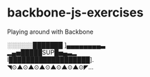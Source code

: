 backbone-js-exercises
=====================

Playing around with Backbone


░░░░░░███████ ]▄▄▄▄▄▄▄▄▃                  
▂▄▅█████SUP█▅▄▃▂                    
I███████████████████].               
◥⊙▲⊙▲⊙▲⊙▲⊙▲⊙▲⊙◤...                     

 
